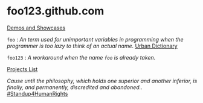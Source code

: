 foo123.github.com
=================

[Demos and Showcases](https://foo123.github.io/)

`foo` : *An term used for unimportant variables in programming when the programmer is too lazy to think of an actual name.*  [Urban Dictionary](http://www.urbandictionary.com/define.php?term=foo)

`foo123` : *A workaround when the name `foo` is already taken.*


[Projects List](https://github.com/foo123/foo123)

*Cause until the philosophy, which holds one superior and another inferior, is finally, and permanently, discredited and abandoned..* [#Standup4HumanRights](https://www.standup4humanrights.org/en/index.html)
